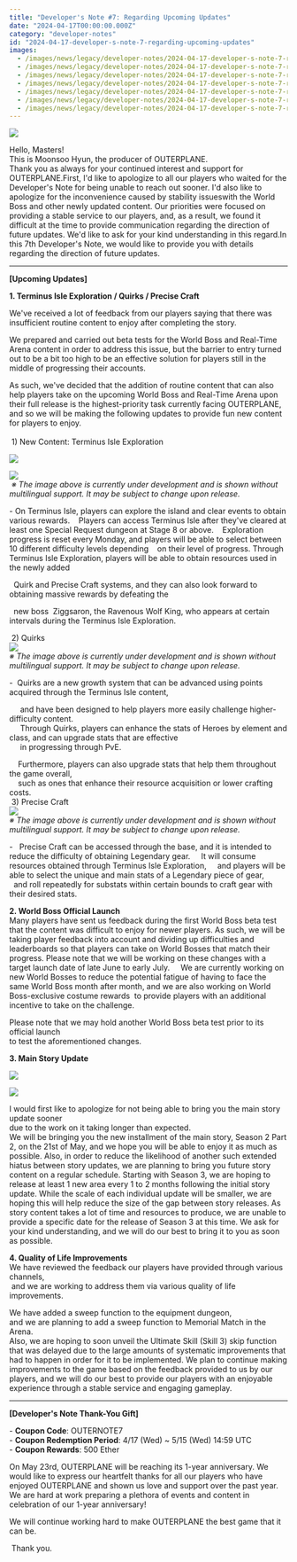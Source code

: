 ```yaml
---
title: "Developer's Note #7: Regarding Upcoming Updates"
date: "2024-04-17T00:00:00.000Z"
category: "developer-notes"
id: "2024-04-17-developer-s-note-7-regarding-upcoming-updates"
images:
  - /images/news/legacy/developer-notes/2024-04-17-developer-s-note-7-regarding-upcoming-updates/9e7943b48a57485d8015573f51ecb094.webp
  - /images/news/legacy/developer-notes/2024-04-17-developer-s-note-7-regarding-upcoming-updates/828a7cfde9c74513954a6f6d38cd34e0.webp
  - /images/news/legacy/developer-notes/2024-04-17-developer-s-note-7-regarding-upcoming-updates/215510b6144044bba43123caacaf7f2d.webp
  - /images/news/legacy/developer-notes/2024-04-17-developer-s-note-7-regarding-upcoming-updates/48303520f7d74b24bb903349b34269a0.webp
  - /images/news/legacy/developer-notes/2024-04-17-developer-s-note-7-regarding-upcoming-updates/f3142e2ccece4756bcf0a1ba0083f838.webp
  - /images/news/legacy/developer-notes/2024-04-17-developer-s-note-7-regarding-upcoming-updates/10fa7e06c51a4bb086e4404808a56d98.webp
  - /images/news/legacy/developer-notes/2024-04-17-developer-s-note-7-regarding-upcoming-updates/85a3d328d1e846328114168ecd99dccb.webp
---
```


![](/images/news/legacy/developer-notes/2024-04-17-developer-s-note-7-regarding-upcoming-updates/9e7943b48a57485d8015573f51ecb094.webp)  

Hello, Masters!  
This is Moonsoo Hyun, the producer of OUTERPLANE.  
Thank you as always for your continued interest and support for OUTERPLANE.First, I'd like to apologize to all our players who waited for the Developer's Note for being unable to reach out sooner. I'd also like to apologize for the inconvenience caused by stability issueswith the World Boss and other newly updated content. Our priorities were focused on providing a stable service to our players, and, as a result, we found it difficult at the time to provide communication regarding the direction of future updates. We'd like to ask for your kind understanding in this regard.In this 7th Developer's Note, we would like to provide you with details regarding the direction of future updates. 

* * *

**\[Upcoming Updates\]**

**1\. Terminus Isle Exploration / Quirks / Precise Craft** 

We've received a lot of feedback from our players saying that there was insufficient routine content to enjoy after completing the story.

We prepared and carried out beta tests for the World Boss and Real-Time Arena content in order to address this issue, but the barrier to entry turned out to be a bit too high to be an effective solution for players still in the middle of progressing their accounts.

As such, we've decided that the addition of routine content that can also help players take on the upcoming World Boss and Real-Time Arena upon their full release is the highest-priority task currently facing OUTERPLANE, and so we will be making the following updates to provide fun new content for players to enjoy.  
   
 1) New Content: Terminus Isle Exploration

![](/images/news/legacy/developer-notes/2024-04-17-developer-s-note-7-regarding-upcoming-updates/828a7cfde9c74513954a6f6d38cd34e0.webp)  

![](/images/news/legacy/developer-notes/2024-04-17-developer-s-note-7-regarding-upcoming-updates/215510b6144044bba43123caacaf7f2d.webp)  
 *※ The image above is currently under development and is shown without multilingual support. It may be subject to change upon release.*  
  
\- On Terminus Isle, players can explore the island and clear events to obtain various rewards.    Players can access Terminus Isle after they've cleared at least one Special Request dungeon at Stage 8 or above.    Exploration progress is reset every Monday, and players will be able to select between 10 different difficulty levels depending    on their level of progress. Through Terminus Isle Exploration, players will be able to obtain resources used in the newly added 

  Quirk and Precise Craft systems, and they can also look forward to obtaining massive rewards by defeating the

  new boss  Ziggsaron, the Ravenous Wolf King, who appears at certain intervals during the Terminus Isle Exploration.

  
 2) Quirks  
![](/images/news/legacy/developer-notes/2024-04-17-developer-s-note-7-regarding-upcoming-updates/48303520f7d74b24bb903349b34269a0.webp)  
*※ The image above is currently under development and is shown without multilingual support. It may be subject to change upon release.*  
  
\-  Quirks are a new growth system that can be advanced using points acquired through the Terminus Isle content, 

     and have been designed to help players more easily challenge higher-difficulty content.       
     Through Quirks, players can enhance the stats of Heroes by element and class, and can upgrade stats that are effective  
     in progressing through PvE.

    Furthermore, players can also upgrade stats that help them throughout the game overall,  
    such as ones that enhance their resource acquisition or lower crafting costs.  
 3) Precise Craft  
![](/images/news/legacy/developer-notes/2024-04-17-developer-s-note-7-regarding-upcoming-updates/f3142e2ccece4756bcf0a1ba0083f838.webp)  
*※ The image above is currently under development and is shown without multilingual support. It may be subject to change upon release.*  
  
\-   Precise Craft can be accessed through the base, and it is intended to reduce the difficulty of obtaining Legendary gear.     It will consume resources obtained through Terminus Isle Exploration,     and players will be able to select the unique and main stats of a Legendary piece of gear,     and roll repeatedly for substats within certain bounds to craft gear with their desired stats.

**2\. World Boss Official Launch**  
Many players have sent us feedback during the first World Boss beta test  
that the content was difficult to enjoy for newer players. As such, we will be taking player feedback into account and dividing up difficulties and leaderboards so that players can take on World Bosses that match their progress. Please note that we will be working on these changes with a target launch date of late June to early July.     We are currently working on new World Bosses to reduce the potential fatigue of having to face the same World Boss month after month, and we are also working on World Boss-exclusive costume rewards  to provide players with an additional incentive to take on the challenge.

Please note that we may hold another World Boss beta test prior to its official launch  
to test the aforementioned changes.

**3\. Main Story Update**

![](/images/news/legacy/developer-notes/2024-04-17-developer-s-note-7-regarding-upcoming-updates/10fa7e06c51a4bb086e4404808a56d98.webp)

![](/images/news/legacy/developer-notes/2024-04-17-developer-s-note-7-regarding-upcoming-updates/85a3d328d1e846328114168ecd99dccb.webp)

I would first like to apologize for not being able to bring you the main story update sooner  
due to the work on it taking longer than expected.  
We will be bringing you the new installment of the main story, Season 2 Part 2, on the 21st of May, and we hope you will be able to enjoy it as much as possible. Also, in order to reduce the likelihood of another such extended hiatus between story updates, we are planning to bring you future story content on a regular schedule. Starting with Season 3, we are hoping to release at least 1 new area every 1 to 2 months following the initial story update. While the scale of each individual update will be smaller, we are hoping this will help reduce the size of the gap between story releases. As story content takes a lot of time and resources to produce, we are unable to provide a specific date for the release of Season 3 at this time. We ask for your kind understanding, and we will do our best to bring it to you as soon as possible.

**4\. Quality of Life Improvements**  
We have reviewed the feedback our players have provided through various channels,  
 and we are working to address them via various quality of life improvements.

We have added a sweep function to the equipment dungeon,  
and we are planning to add a sweep function to Memorial Match in the Arena.  
Also, we are hoping to soon unveil the Ultimate Skill (Skill 3) skip function that was delayed due to the large amounts of systematic improvements that had to happen in order for it to be implemented. We plan to continue making improvements to the game based on the feedback provided to us by our players, and we will do our best to provide our players with an enjoyable experience through a stable service and engaging gameplay.

* * *

**\[Developer's Note Thank-You Gift\]**

\- **Coupon Code**: OUTERNOTE7  
\- **Coupon Redemption Period**: 4/17 (Wed) ~ 5/15 (Wed) 14:59 UTC  
\- **Coupon Rewards**: 500 Ether  
  
On May 23rd, OUTERPLANE will be reaching its 1-year anniversary. We would like to express our heartfelt thanks for all our players who have enjoyed OUTERPLANE and shown us love and support over the past year. We are hard at work preparing a plethora of events and content in celebration of our 1-year anniversary!

We will continue working hard to make OUTERPLANE the best game that it can be.  
  
 Thank you.
